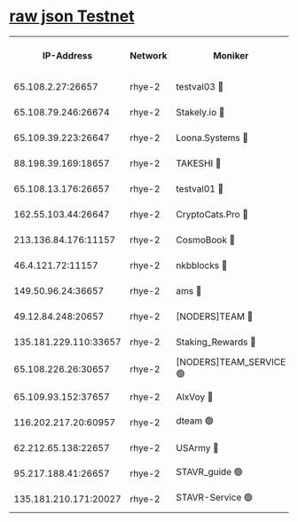 
[raw json Testnet](https://rpc-check.quickt.stavr.tech/quickt/rpc-quickt-result.json)
=


<table><tr><th>IP-Address</th><th>Network</th><th>Moniker</th><th>Latest Block Height</th><th>Earliest Block Height</th><th>Catching Up</th><th>Tx Index</th><th>Voting Power</th><th>Scan Time</th></tr><tr><td>65.108.2.27:26657</td><td>rhye-2</td><td>testval03 🔴</td><td>1184612</td><td>1</td><td>False</td><td>on</td><td>11002050</td><td>2024-03-10T08:47:49.543101400UTC</td></tr><tr><td>65.108.79.246:26674</td><td>rhye-2</td><td>Stakely.io 🔴</td><td>1184613</td><td>1</td><td>False</td><td>on</td><td>10010</td><td>2024-03-10T08:47:49.835938838UTC</td></tr><tr><td>65.109.39.223:26647</td><td>rhye-2</td><td>Loona.Systems 🔴</td><td>1184613</td><td>1</td><td>False</td><td>off</td><td>86949</td><td>2024-03-10T08:47:54.774546163UTC</td></tr><tr><td>88.198.39.169:18657</td><td>rhye-2</td><td>TAKESHI 🔴</td><td>1184614</td><td>1</td><td>False</td><td>off</td><td>40542</td><td>2024-03-10T08:47:55.299994506UTC</td></tr><tr><td>65.108.13.176:26657</td><td>rhye-2</td><td>testval01 🔴</td><td>1184614</td><td>1</td><td>False</td><td>on</td><td>13082010</td><td>2024-03-10T08:47:56.232123548UTC</td></tr><tr><td>162.55.103.44:26647</td><td>rhye-2</td><td>CryptoCats.Pro 🔴</td><td>1184620</td><td>1</td><td>False</td><td>off</td><td>9999</td><td>2024-03-10T08:48:28.179091956UTC</td></tr><tr><td>213.136.84.176:11157</td><td>rhye-2</td><td>CosmoBook 🔴</td><td>1184618</td><td>65301</td><td>False</td><td>off</td><td>1520417</td><td>2024-03-10T08:48:21.842765214UTC</td></tr><tr><td>46.4.121.72:11157</td><td>rhye-2</td><td>nkbblocks 🔴</td><td>1184611</td><td>70101</td><td>False</td><td>off</td><td>81084</td><td>2024-03-10T08:47:42.501874911UTC</td></tr><tr><td>149.50.96.24:36657</td><td>rhye-2</td><td>ams 🔴</td><td>1184617</td><td>133501</td><td>False</td><td>on</td><td>10732</td><td>2024-03-10T08:48:11.430433262UTC</td></tr><tr><td>49.12.84.248:20657</td><td>rhye-2</td><td>[NODERS]TEAM 🔴</td><td>1184616</td><td>146001</td><td>False</td><td>on</td><td>59690</td><td>2024-03-10T08:48:09.068446083UTC</td></tr><tr><td>135.181.229.110:33657</td><td>rhye-2</td><td>Staking_Rewards 🔴</td><td>1184614</td><td>149101</td><td>False</td><td>on</td><td>9900</td><td>2024-03-10T08:47:55.099682077UTC</td></tr><tr><td>65.108.226.26:30657</td><td>rhye-2</td><td>[NODERS]TEAM_SERVICE 🟢</td><td>1184614</td><td>241501</td><td>False</td><td>on</td><td>0</td><td>2024-03-10T08:47:55.926554991UTC</td></tr><tr><td>65.109.93.152:37657</td><td>rhye-2</td><td>AlxVoy 🔴</td><td>1184612</td><td>315173</td><td>False</td><td>on</td><td>150351</td><td>2024-03-10T08:47:46.918498030UTC</td></tr><tr><td>116.202.217.20:60957</td><td>rhye-2</td><td>dteam 🟢</td><td>1184613</td><td>421794</td><td>False</td><td>on</td><td>0</td><td>2024-03-10T08:47:52.431060819UTC</td></tr><tr><td>62.212.65.138:22657</td><td>rhye-2</td><td>USArmy 🔴</td><td>1129000</td><td>1102501</td><td>False</td><td>on</td><td>58774</td><td>2024-03-10T08:47:49.230144646UTC</td></tr><tr><td>95.217.188.41:26657</td><td>rhye-2</td><td>STAVR_guide 🟢</td><td>1184614</td><td>1176001</td><td>False</td><td>on</td><td>0</td><td>2024-03-10T08:47:55.602173617UTC</td></tr><tr><td>135.181.210.171:20027</td><td>rhye-2</td><td>STAVR-Service 🟢</td><td>1184616</td><td>1182001</td><td>False</td><td>on</td><td>0</td><td>2024-03-10T08:48:06.769349165UTC</td></tr></table>